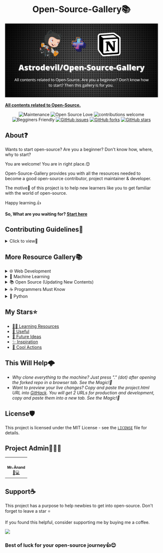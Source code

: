 
<h1 align="center">Open-Source-Gallery📚</h1>
<p align="center">
 <a href="https://astrodevil.github.io/Open-Source-Gallery/">
    <img alt="open-source-gallery" src="./src/open.png" />
  </a>
 </p>


**[All contents related to Open-Source.](https://astrodevil.github.io/Open-Source-Gallery/)**

<div align="center">
   
![Maintenance](https://img.shields.io/badge/Maintained%3F-yes-orange.svg) 
![Open Source Love](https://img.shields.io/badge/Open%20Source-%E2%9D%A4-red)
![contributions welcome](https://img.shields.io/badge/contributions-welcome-brightgreen.svg?style=flat)
![Begginers Friendly](https://img.shields.io/badge/Begginer%20Friendly%20-Yes-orange)
[![GitHub issues](https://img.shields.io/github/issues/Astrodevil/Open-Source-Gallery)](https://github.com/Astrodevil/Open-Source-Gallery)
[![GitHub forks](https://img.shields.io/github/forks/Astrodevil/Open-Source-Gallery)](https://github.com/Astrodevil/Open-Source-Gallery)
[![GitHub stars](https://img.shields.io/github/stars/Astrodevil/Open-Source-Gallery)](https://github.com/Astrodevil/Open-Source-Gallery)

</div>

## About❓
Wants to start open-source? Are you a beginner? Don't know how, where, why to start?

You are welcome! You are in right place.😊

Open-Source-Gallery provides you with all the resources needed to become a good open-source contributor, project maintainer & developer.

The motive🎯 of this project is to help new learners like you to get familiar with the world of open-source.

Happy learning.👍

**So, What are you waiting for? [Start here](https://astrodevil.github.io/Open-Source-Gallery/)**

## Contributing Guidelines📝
<details>
<summary>Click to view👀</summary> 

Thank you for your interest to make this resource useful! Pull requests are welcome. For major changes, please open an issue first to discuss what you would like to add.

To start contributing, follow the below guidelines: 

**1.**  **Star** and **Fork** [this](https://github.com/Astrodevil/Open-Source-Gallery) repository.

**2.**  Clone your forked copy of the project.

```
git clone https://github.com/<your_user_name>/Open-Source-Gallery.git
```

**3.** Navigate to the project directory :file_folder: .

```
cd Open-Source-Gallery
```

**4.** Add a reference(remote) to the original repository.

```
git remote add upstream https://github.com/Astrodevil/Open-Source-Gallery.git 
```

**5.** Check the remotes for this repository.

```
git remote -v
```

**6.** Always take a pull from the upstream repository to your master branch to keep it at par with the main project(updated repository).

```
git pull upstream main
```

**7.** Create a new branch.

```
git checkout -b <your_branch_name>
```

**8.** Perfom your desired changes to the code base.

**9.** Track your changes:heavy_check_mark: .

```
git add . 
```

**10.** Commit your changes .

```
git commit -m "Relevant message"
```

**11.** Push the committed changes in your feature branch to your remote repo.

```
git push -u origin <your_branch_name>
```

**12.** To create a pull request, click on `compare and pull requests`.

**13.** Add appropriate title and description to your pull request explaining your changes and efforts done.

**14.** Click on `Create Pull Request`.


**15.** Woohoo! You have made a PR to the Open-Source-Gallery :boom: . Wait for your submission to be accepted and your PR to be merged.

**Thank you for your interest in contributing to our Repo!🏼**

**Kudos to you🎈**
  
</details>

 
## More Resource Gallery📚
<details>
<summary>🌐 Web Development</summary>

  - [Link 1](https://abyssinian-marquis-9a5.notion.site/Web-dev-resources-public-3c83830cc5024da0807d4c5d43e3dba9)
  - [Link 2](https://markodenic.com/free-web-development-resources/)
</details>
<details> 
<summary>🤖 Machine Learning</summary>

  - [Link 1](https://github.com/dair-ai/ML-YouTube-Courses)
</details>
<details> 
<summary>📚 Open Source (Updating New Contents)</summary>

  - [Link 1](https://pear-coelurus-712.notion.site/Open-Source-Gallery-719c3ef45c3b449d8a4dec2260b3cd71)
</details>
 
<details> 
<summary>☕ Programmers Must Know</summary>

  - [Link 1](https://github.com/mtdvio/every-programmer-should-know#readme)
</details>
 
<details> 
<summary>🐍 Python</summary>

  - [Link 1](https://www.reddit.com/r/learnpython/wiki/index/)
</details>
 
## My Stars⭐
- [🧑‍💻 Learning Resources](https://github.com/stars/Astrodevil/lists/learning-resources)
- [🎉 Useful](https://github.com/stars/Astrodevil/lists/useful)
- [🔮 Future Ideas](https://github.com/stars/Astrodevil/lists/future-ideas)
- [✨ Inspiration](https://github.com/stars/Astrodevil/lists/inspiration)
- [🤖 Cool Actions](https://github.com/stars/Astrodevil/lists/cool-actions)


  
## This Will Help🌩️

- *Why clone everything to the machine? Just press "." (dot) after opening the forked repo in a browser tab. See the Magic!🎉*
- *Want to preview your live changes? Copy and paste the project.html URL into [GitHack](https://raw.githack.com/). You will get 2 URLs for production and development, copy and paste them into a new tab. See the Magic!🎉*
  

## License🛡️
This project is licensed under the MIT License - see the [`LICENSE`](LICENSE) file for details.

  ## Project Admin🕵🏼‍♂

<table>
<tbody><tr>
<td align="center"><a href="https://github.com/Astrodevil"><img alt="" src="https://avatars.githubusercontent.com/u/73425223?v=4" width="130px;"><br><sub><b> Mr. Ånand </b></sub></a><br><a href="https://github.com/ZeroOctave/ZeroOctave-Javascript-Projects/commits?author=Astrodevil" title="Code">🌝💻 </a></td> </a></td>
</table>
  
## Support☕
This project has a purpose to help newbies to get into open-source. Don't forget to leave a star ⭐️

If you found this helpful, consider supporting me by buying me a coffee.

<a href="https://www.buymeacoffee.com/Astrodevil">
<img src="https://cdn.buymeacoffee.com/buttons/v2/default-yellow.png" height="50px">
</a>



### Best of luck for your open-source journey👍😊

